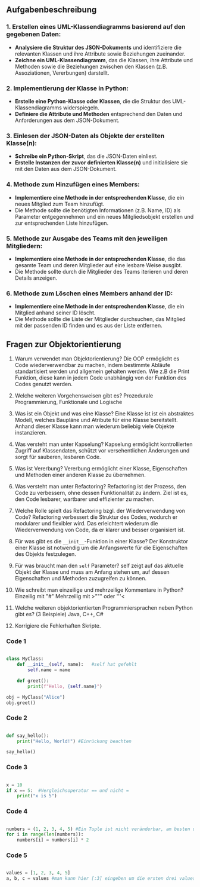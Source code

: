 ## Aufgabenbeschreibung

### 1. Erstellen eines UML-Klassendiagramms basierend auf den gegebenen Daten:
- **Analysiere die Struktur des JSON-Dokuments** und identifiziere die relevanten Klassen und ihre Attribute sowie Beziehungen zueinander.
- **Zeichne ein UML-Klassendiagramm**, das die Klassen, ihre Attribute und Methoden sowie die Beziehungen zwischen den Klassen (z.B. Assoziationen, Vererbungen) darstellt.

### 2. Implementierung der Klasse in Python:
- **Erstelle eine Python-Klasse oder Klassen**, die die Struktur des UML-Klassendiagramms widerspiegeln.
- **Definiere die Attribute und Methoden** entsprechend den Daten und Anforderungen aus dem JSON-Dokument.

### 3. Einlesen der JSON-Daten als Objekte der erstellten Klasse(n):
- **Schreibe ein Python-Skript**, das die JSON-Daten einliest.
- **Erstelle Instanzen der zuvor definierten Klasse(n)** und initialisiere sie mit den Daten aus dem JSON-Dokument.

### 4. Methode zum Hinzufügen eines Members:
- **Implementiere eine Methode in der entsprechenden Klasse**, die ein neues Mitglied zum Team hinzufügt.
- Die Methode sollte die benötigten Informationen (z.B. Name, ID) als Parameter entgegennehmen und ein neues Mitgliedsobjekt erstellen und zur entsprechenden Liste hinzufügen.

### 5. Methode zur Ausgabe des Teams mit den jeweiligen Mitgliedern:
- **Implementiere eine Methode in der entsprechenden Klasse**, die das gesamte Team und deren Mitglieder auf eine lesbare Weise ausgibt.
- Die Methode sollte durch die Mitglieder des Teams iterieren und deren Details anzeigen.

### 6. Methode zum Löschen eines Members anhand der ID:
- **Implementiere eine Methode in der entsprechenden Klasse**, die ein Mitglied anhand seiner ID löscht.
- Die Methode sollte die Liste der Mitglieder durchsuchen, das Mitglied mit der passenden ID finden und es aus der Liste entfernen.




## Fragen zur Objektorientierung

1. Warum verwendet man Objektorientierung?
Die OOP ermöglicht es Code wiederverwendbar zu machen, indem bestimmte Abläufe standartisiert werden und allgemein gehalten werden.
Wie z.B die Print Funktion, diese kann in jedem Code unabhängig von der Funktion des Codes genutzt werden. 

2. Welche weiteren Vorgehensweisen gibt es?
Prozedurale Programmierung, Funktionale und Logische 

3. Was ist ein Objekt und was eine Klasse?
Eine Klasse ist ist ein abstraktes Modell, welches Baupläne und Atribute für eine Klasse bereitstellt.
Anhand dieser Klasse kann man wiederum beliebig viele Objekte instanzieren.

4. Was versteht man unter Kapselung?
Kapselung ermöglicht kontrollierten Zugriff auf Klassendaten, schützt vor versehentlichen Änderungen und sorgt für sauberen, lesbaren Code.

5. Was ist Vererbung?
Vererbung ermöglicht einer Klasse, Eigenschaften und Methoden einer anderen Klasse zu übernehmen.

6. Was versteht man unter Refactoring?
Refactoring ist der Prozess, den Code zu verbessern, ohne dessen Funktionalität zu ändern. Ziel ist es, den Code lesbarer, wartbarer und effizienter zu machen.

7. Welche Rolle spielt das Refactoring bzgl. der Wiederverwendung von Code?
Refactoring verbessert die Struktur des Codes, wodurch er modularer und flexibler wird. Das erleichtert wiederum die Wiederverwendung von Code, da er klarer und besser organisiert ist.

8. Für was gibt es die `__init__`-Funktion in einer Klasse?
Der Konstruktor einer Klasse ist notwendig um die Anfangswerte für die Eigenschaften des Objekts festzulegen.

9. Für was braucht man den `self` Parameter?
self zeigt auf das aktuelle Objekt der Klasse und muss am Anfang stehen um, auf dessen Eigenschaften und Methoden zuzugreifen zu können.

10. Wie schreibt man einzeilige und mehrzeilige Kommentare in Python?
Einzeilig mit "#"
Mehrzeilig mit >""" oder '''<

11. Welche weiteren objektorientierten Programmiersprachen neben Python gibt es? (3 Beispiele)
Java, C++, C#

12. Korrigiere die Fehlerhaften Skripte.

### Code 1
```python

class MyClass:
    def __init__(self, name):   #self hat gefehlt
        self.name = name

    def greet():
        print(f"Hello, {self.name}")

obj = MyClass("Alice")
obj.greet()

```


### Code 2
```python

def say_hello():
    print("Hello, World!") #Einrückung beachten 

say_hello()

```


### Code 3 
```python

x = 10
if x == 5:  #Vergleichsoperator == und nicht =
    print("x is 5")

```


### Code 4
```python

numbers = (1, 2, 3, 4, 5) #Ein Tuple ist nicht veränderbar, am besten umwandeln in einen veränderbaren Datentyp
for i in range(len(numbers)):
    numbers[i] = numbers[i] * 2

```


### Code 5
```python

values = [1, 2, 3, 4, 5]
a, b, c = values #man kann hier [:3] eingeben um die ersten drei values abzufragen oder man nimmt einfach 5 Variabeln 

```
